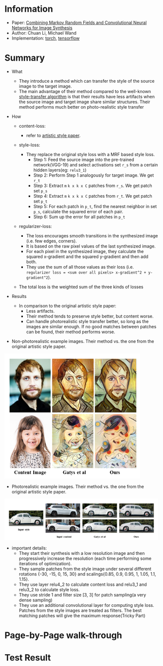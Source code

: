 # Information

* Paper: [Combining Markov Random Fields and Convolutional Neural Networks for Image Synthesis](http://arxiv.org/abs/1601.04589)
* Author: Chuan Li, Michael Wand
* Implementation: [torch](https://github.com/chuanli11/CNNMRF), [tensorflow](https://github.com/awentzonline/image-analogies)

# Summary

* What
  * They introduce a method which can transfer the style of the source image to the target image.
  * The main advantage of their method compared to the well-known [style-transfer algorithm](A_Neural_Algorithm_for_Artistic_Style.md) is that their results have less artifacts when the source image and target image share similar structures. Their method performs much better on photo-realistic style transfer

* How
  * content-loss:
    * refer to [artistic style paper](A_Neural_Algorithm_for_Artistic_Style.md).
  * style-loss:
    * They replace the original style loss with a MRF based style loss.
      * Step 1: Feed the source image into the pre-trained network(VGG-19) and select activations set `r_s` from a certain hidden layers(eg: `relu3_1`)
      * Step 2: Perform Step 1 analogously for target image. We get `r_t`
      * Step 3: Extract `m` `k x k x C` patches from `r_s`. We get patch set `p_s`
      * Step 4: Extract `m` `k x k x C` patches from `r_t`. We get patch set `p_t`
      * Step 5: For each patch in `p_t`, find the nearest neighbor in set `p_s`, calculate the squared error of each pair.
      * Step 6: Sum up the error for all patches in `p_t`

  * regularizer-loss:
    * The loss encourages smooth transitions in the synthesized image (i.e. few edges, corners).
    * It is based on the raw pixel values of the last synthesized image.
    * For each pixel in the synthesized image, they calculate the squared x-gradient and the squared y-gradient and then add both.
    * They use the sum of all those values as their loss (i.e. `regularizer loss = <sum over all pixels> x-gradient^2 + y-gradient^2`).
  * The total loss is the weighted sum of the three kinds of losses

* Results
  * In comparison to the original artistic style paper:
    * Less artifacts.
    * Their method tends to preserve style better, but content worse.
    * Can handle photorealistic style transfer better, so long as the images are similar enough. If no good matches between patches can be found, their method performs worse.

* Non-photorealistic example images. Their method vs. the one from the original artistic style paper.

![Non-photorealistic example images](images/Combining_Markov_Random_Fields_and_Convolutional_Neural_Networks_for_Image_Synthesis/result1.png)


* Photorealistic example images. Their method vs. the one from the original artistic style paper.

![Photorealistic example images](images/Combining_Markov_Random_Fields_and_Convolutional_Neural_Networks_for_Image_Synthesis/result2.png)


* important details:
  * They start their synthesis with a low resolution image and then progressively increase the resolution (each time performing some iterations of optimization).
  * They sample patches from the style image under several different rotations {-30, -15, 0, 15, 30} and scalings{0.85, 0.9, 0.95, 1, 1.05, 1.1, 1.15}.
  * They use layer relu4_2 to calculate content loss and relu3_1 and relu3_2 to calculate style loss.
  * They use stride 1 and filter size [3, 3] for patch sampling(a very dense sampling)
  * They use an additional convolutional layer for computing style loss. Patches from the style images are treated as filters. The best matching patches will give the maximum response(Tricky Part)

# Page-by-Page walk-through

# Test Result
